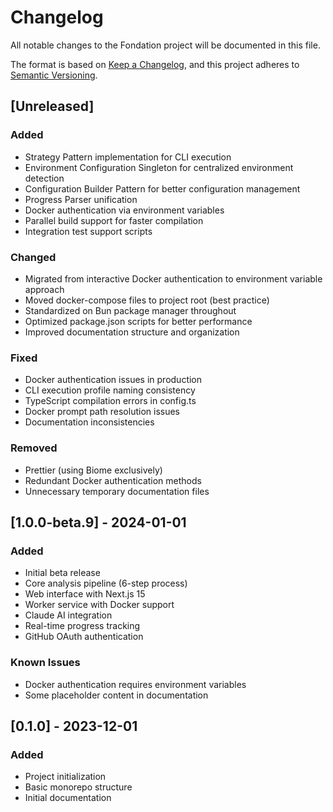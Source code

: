 # Changelog

All notable changes to the Fondation project will be documented in this file.

The format is based on [Keep a Changelog](https://keepachangelog.com/en/1.0.0/),
and this project adheres to [Semantic Versioning](https://semver.org/spec/v2.0.0.html).

## [Unreleased]

### Added
- Strategy Pattern implementation for CLI execution
- Environment Configuration Singleton for centralized environment detection
- Configuration Builder Pattern for better configuration management
- Progress Parser unification
- Docker authentication via environment variables
- Parallel build support for faster compilation
- Integration test support scripts

### Changed
- Migrated from interactive Docker authentication to environment variable approach
- Moved docker-compose files to project root (best practice)
- Standardized on Bun package manager throughout
- Optimized package.json scripts for better performance
- Improved documentation structure and organization

### Fixed
- Docker authentication issues in production
- CLI execution profile naming consistency
- TypeScript compilation errors in config.ts
- Docker prompt path resolution issues
- Documentation inconsistencies

### Removed
- Prettier (using Biome exclusively)
- Redundant Docker authentication methods
- Unnecessary temporary documentation files

## [1.0.0-beta.9] - 2024-01-01

### Added
- Initial beta release
- Core analysis pipeline (6-step process)
- Web interface with Next.js 15
- Worker service with Docker support
- Claude AI integration
- Real-time progress tracking
- GitHub OAuth authentication

### Known Issues
- Docker authentication requires environment variables
- Some placeholder content in documentation

## [0.1.0] - 2023-12-01

### Added
- Project initialization
- Basic monorepo structure
- Initial documentation